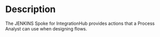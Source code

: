 # Description
The JENKINS Spoke for IntegrationHub provides actions that a Process Analyst can use when designing flows. 
